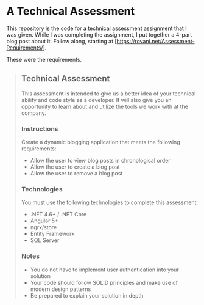 # A Technical Assessment

This repository is the code for a technical assessment assignment that I was given. While I was completing the assignment, I put together a 4-part blog post about it. Follow along, starting at [https://rovani.net/Assessment-Requirements/].

These were the requirements.

> ## Technical Assessment
> 
> This assessment is intended to give us a better idea of your technical ability and code style as a developer. It will also give you an opportunity to learn about and utilize the tools we work with at the company.
> 
> ### Instructions
> 
> Create a dynamic blogging application that meets the following requirements:
> 
> - Allow the user to view blog posts in chronological order
> - Allow the user to create a blog post
> - Allow the user to remove a blog post
> 
> ### Technologies
> 
> You must use the following technologies to complete this assessment:
> 
> - .NET 4.6+ / .NET Core
> - Angular 5+
> - ngrx/store
> - Entity Framework
> - SQL Server
> 
> ### Notes
> 
> - You do not have to implement user authentication into your solution
> - Your code should follow SOLID principles and make use of modern design patterns
> - Be prepared to explain your solution in depth
